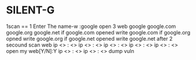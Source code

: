 # SILENT-G
1scan == 1
Enter The name-w :google
open 3 web google 
google.com
google.org
google.net
if google.com opened 
write google.com
if google.org opned
write google.org 
if google.net opened
write google.net
after 2 secound
scan web 
ip <<ip>> : <<port>>
ip <<ip>> : <<port>>
ip <<ip>> : <<port>>
ip <<ip>> : <<port>>
ip <<ip>> : <<port>>
open my web[Y/N]:Y
ip <<ip>> : <<port>>
ip <<ip>> : <<port>>
dump vuln
